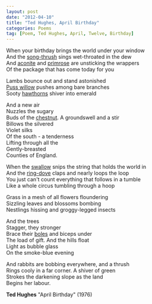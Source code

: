 ```yaml
---
layout: post
date: "2012-04-10"
title: "Ted Hughes, April Birthday"
categories: Poems
tag: [Poem, Ted Hughes, April, Twelve, Birthday]
---
```


When your birthday brings the world under your window  
And the [song-thrush](http://www.rspb.org.uk/wildlife/birdguide/name/s/songthrush/index.aspx) sings wet-throated in the dew  
And [aconite](http://www.bbc.co.uk/gardening/plants/plant_finder/plant_pages/286.shtml) and [primrose](http://www.countrysideinfo.co.uk/primrose.htm) are unsticking the wrappers  
Of the package that has come today for you  
  
Lambs bounce out and stand astonished  
[Puss willow](http://en.wikipedia.org/wiki/Pussy_willow) pushes among bare branches  
Sooty [hawthorns](http://www.british-trees.com/treeguide/hawthorns/nbnsys0000003430) shiver into emerald  
  
And a new air  
Nuzzles the sugary  
Buds of the [chestnut](http://news.bbc.co.uk/1/hi/england/7549489.stm). A groundswell and a stir  
Billows the silvered  
Violet silks  
Of the south - a tenderness  
Lifting through all the  
Gently-breasted  
Counties of England.  
  
When the [swallow](http://www.rspb.org.uk/wildlife/birdguide/name/s/swallow/index.aspx) snips the string that holds the world in  
And the [ring-dove](http://en.wikipedia.org/wiki/Barbary_Dove) claps and nearly loops the loop  
You just can't count everything that follows in a tumble  
Like a whole circus tumbling through a hoop  
  
Grass in a mesh of all flowers floundering  
Sizzling leaves and blossoms bombing  
Nestlings hissing and groggy-legged insects  
  
And the trees  
Stagger, they stronger  
Brace their [boles](http://en.wikipedia.org/wiki/Bole_(botany)) and biceps under  
The load of gift. And the hills float  
Light as bubble glass  
On the smoke-blue evening  
  
And rabbits are bobbing everywhere, and a thrush  
Rings cooly in a far corner. A shiver of green  
Strokes the darkening slope as the land  
Begins her labour.  
  
**Ted Hughes** "April Birthday" (1976)
